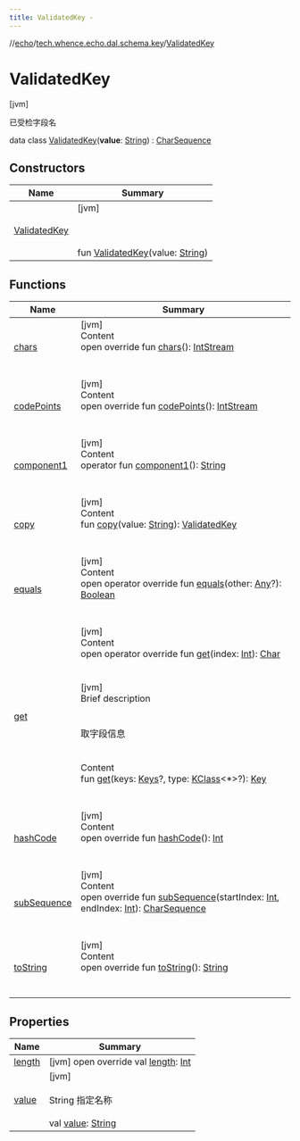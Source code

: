 ```yaml
---
title: ValidatedKey -
---
```

//[echo](../../index.md)/[tech.whence.echo.dal.schema.key](../index.md)/[ValidatedKey](index.md)



# ValidatedKey  
 [jvm] 

已受检字段名

data class [ValidatedKey](index.md)(**value**: [String](https://kotlinlang.org/api/latest/jvm/stdlib/kotlin/-string/index.html)) : [CharSequence](https://kotlinlang.org/api/latest/jvm/stdlib/kotlin/-char-sequence/index.html)   


## Constructors  
  
|  Name|  Summary| 
|---|---|
| [ValidatedKey](-validated-key.md)|  [jvm] <br><br><br><br>fun [ValidatedKey](-validated-key.md)(value: [String](https://kotlinlang.org/api/latest/jvm/stdlib/kotlin/-string/index.html))   <br>


## Functions  
  
|  Name|  Summary| 
|---|---|
| [chars](index.md#kotlin/CharSequence/chars/#/PointingToDeclaration/)| [jvm]  <br>Content  <br>open override fun [chars](index.md#kotlin/CharSequence/chars/#/PointingToDeclaration/)(): [IntStream](https://docs.oracle.com/javase/8/docs/api/java/util/stream/IntStream.html)  <br><br><br>
| [codePoints](index.md#kotlin/CharSequence/codePoints/#/PointingToDeclaration/)| [jvm]  <br>Content  <br>open override fun [codePoints](index.md#kotlin/CharSequence/codePoints/#/PointingToDeclaration/)(): [IntStream](https://docs.oracle.com/javase/8/docs/api/java/util/stream/IntStream.html)  <br><br><br>
| [component1](component1.md)| [jvm]  <br>Content  <br>operator fun [component1](component1.md)(): [String](https://kotlinlang.org/api/latest/jvm/stdlib/kotlin/-string/index.html)  <br><br><br>
| [copy](copy.md)| [jvm]  <br>Content  <br>fun [copy](copy.md)(value: [String](https://kotlinlang.org/api/latest/jvm/stdlib/kotlin/-string/index.html)): [ValidatedKey](index.md)  <br><br><br>
| [equals](../../tech.whence.echo.webclient.response.exception/-response-unrecognized-exception/index.md#kotlin/Any/equals/#kotlin.Any?/PointingToDeclaration/)| [jvm]  <br>Content  <br>open operator override fun [equals](../../tech.whence.echo.webclient.response.exception/-response-unrecognized-exception/index.md#kotlin/Any/equals/#kotlin.Any?/PointingToDeclaration/)(other: [Any](https://kotlinlang.org/api/latest/jvm/stdlib/kotlin/-any/index.html)?): [Boolean](https://kotlinlang.org/api/latest/jvm/stdlib/kotlin/-boolean/index.html)  <br><br><br>
| [get](index.md#kotlin/CharSequence/get/#kotlin.Int/PointingToDeclaration/)| [jvm]  <br>Content  <br>open operator override fun [get](index.md#kotlin/CharSequence/get/#kotlin.Int/PointingToDeclaration/)(index: [Int](https://kotlinlang.org/api/latest/jvm/stdlib/kotlin/-int/index.html)): [Char](https://kotlinlang.org/api/latest/jvm/stdlib/kotlin/-char/index.html)  <br><br><br>[jvm]  <br>Brief description  <br><br><br>取字段信息<br><br>  <br>Content  <br>fun [get](get.md)(keys: [Keys](../-keys/index.md)?, type: [KClass](https://kotlinlang.org/api/latest/jvm/stdlib/kotlin.reflect/-k-class/index.html)<*>?): [Key](../-key/index.md)  <br><br><br>
| [hashCode](../../tech.whence.echo.webclient.response.exception/-response-unrecognized-exception/index.md#kotlin/Any/hashCode/#/PointingToDeclaration/)| [jvm]  <br>Content  <br>open override fun [hashCode](../../tech.whence.echo.webclient.response.exception/-response-unrecognized-exception/index.md#kotlin/Any/hashCode/#/PointingToDeclaration/)(): [Int](https://kotlinlang.org/api/latest/jvm/stdlib/kotlin/-int/index.html)  <br><br><br>
| [subSequence](index.md#kotlin/CharSequence/subSequence/#kotlin.Int#kotlin.Int/PointingToDeclaration/)| [jvm]  <br>Content  <br>open override fun [subSequence](index.md#kotlin/CharSequence/subSequence/#kotlin.Int#kotlin.Int/PointingToDeclaration/)(startIndex: [Int](https://kotlinlang.org/api/latest/jvm/stdlib/kotlin/-int/index.html), endIndex: [Int](https://kotlinlang.org/api/latest/jvm/stdlib/kotlin/-int/index.html)): [CharSequence](https://kotlinlang.org/api/latest/jvm/stdlib/kotlin/-char-sequence/index.html)  <br><br><br>
| [toString](../../tech.whence.echo.webclient.response.exception/-response-unrecognized-exception/index.md#kotlin/Any/toString/#/PointingToDeclaration/)| [jvm]  <br>Content  <br>open override fun [toString](../../tech.whence.echo.webclient.response.exception/-response-unrecognized-exception/index.md#kotlin/Any/toString/#/PointingToDeclaration/)(): [String](https://kotlinlang.org/api/latest/jvm/stdlib/kotlin/-string/index.html)  <br><br><br>


## Properties  
  
|  Name|  Summary| 
|---|---|
| [length](index.md#tech.whence.echo.dal.schema.key/ValidatedKey/length/#/PointingToDeclaration/)|  [jvm] open override val [length](index.md#tech.whence.echo.dal.schema.key/ValidatedKey/length/#/PointingToDeclaration/): [Int](https://kotlinlang.org/api/latest/jvm/stdlib/kotlin/-int/index.html)   <br>
| [value](index.md#tech.whence.echo.dal.schema.key/ValidatedKey/value/#/PointingToDeclaration/)|  [jvm] <br><br>String 指定名称<br><br>val [value](index.md#tech.whence.echo.dal.schema.key/ValidatedKey/value/#/PointingToDeclaration/): [String](https://kotlinlang.org/api/latest/jvm/stdlib/kotlin/-string/index.html)   <br>

